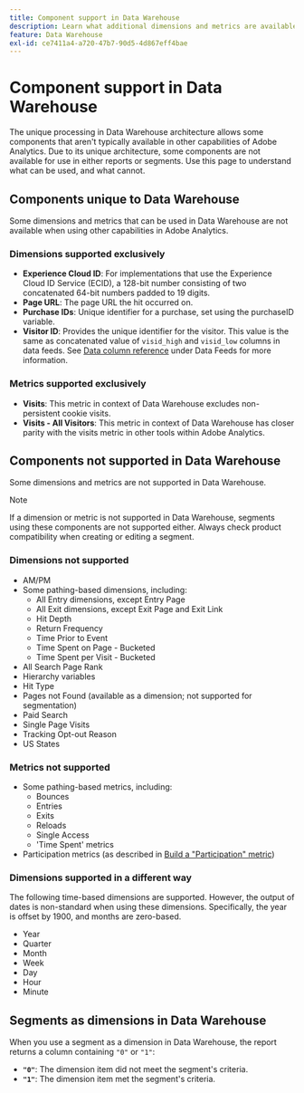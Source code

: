 ```yaml
---
title: Component support in Data Warehouse
description: Learn what additional dimensions and metrics are available in Data Warehouse and what is not supported.
feature: Data Warehouse
exl-id: ce7411a4-a720-47b7-90d5-4d867eff4bae
---
```

# Component support in Data Warehouse

The unique processing in Data Warehouse architecture allows some components that aren't typically available in other capabilities of Adobe Analytics. Due to its unique architecture, some components are not available for use in either reports or segments. Use this page to understand what can be used, and what cannot.

## Components unique to Data Warehouse

Some dimensions and metrics that can be used in Data Warehouse are not available when using other capabilities in Adobe Analytics.

### Dimensions supported exclusively

* **Experience Cloud ID**: For implementations that use the Experience Cloud ID Service (ECID), a 128-bit number consisting of two concatenated 64-bit numbers padded to 19 digits.
* **Page URL**: The page URL the hit occurred on.
* **Purchase IDs**: Unique identifier for a purchase, set using the purchaseID variable.
* **Visitor ID**: Provides the unique identifier for the visitor. This value is the same as concatenated value of `visid_high` and `visid_low` columns in data feeds. See [Data column reference](../analytics-data-feed/c-df-contents/datafeeds-reference.md) under Data Feeds for more information.

### Metrics supported exclusively

* **Visits**: This metric in context of Data Warehouse excludes non-persistent cookie visits.
* **Visits - All Visitors**: This metric in context of Data Warehouse has closer parity with the visits metric in other tools within Adobe Analytics.

## Components not supported in Data Warehouse

Some dimensions and metrics are not supported in Data Warehouse.

>[!NOTE]
>
>If a dimension or metric is not supported in Data Warehouse, segments using these components are not supported either. Always check product compatibility when creating or editing a segment.

### Dimensions not supported

* AM/PM 
* Some pathing-based dimensions, including:
  * All Entry dimensions, except Entry Page
  * All Exit dimensions, except Exit Page and Exit Link
  * Hit Depth
  * Return Frequency
  * Time Prior to Event
  * Time Spent on Page - Bucketed
  * Time Spent per Visit - Bucketed
* All Search Page Rank
* Hierarchy variables
* Hit Type
* Pages not Found (available as a dimension; not supported for segmentation)
* Paid Search
* Single Page Visits
* Tracking Opt-out Reason
* US States

### Metrics not supported

* Some pathing-based metrics, including:
  * Bounces
  * Entries
  * Exits
  * Reloads
  * Single Access
  * 'Time Spent' metrics 
* Participation metrics (as described in [Build a "Participation" metric](/help/components/c-calcmetrics/c-workflow/cm-workflow/c-build-metrics/participation-metric.md))
   
### Dimensions supported in a different way

The following time-based dimensions are supported. However, the output of dates is non-standard when using these dimensions. Specifically, the year is offset by 1900, and months are zero-based.

* Year
* Quarter
* Month
* Week
* Day
* Hour
* Minute

## Segments as dimensions in Data Warehouse

When you use a segment as a dimension in Data Warehouse, the report returns a column containing `"0"` or `"1"`:

* **`"0"`**: The dimension item did not meet the segment's criteria.
* **`"1"`**: The dimension item met the segment's criteria.
